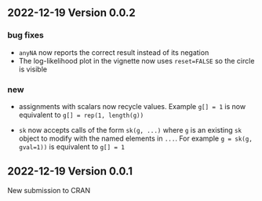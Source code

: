 ## 2022-12-19 Version 0.0.2

### bug fixes

* `anyNA` now reports the correct result instead of its negation
* The log-likelihood plot in the vignette now uses `reset=FALSE` so the circle is visible

### new

* assignments with scalars now recycle values. Example `g[] = 1` is now equivalent to `g[] = rep(1, length(g))`

* `sk` now accepts calls of the form `sk(g, ...)` where `g` is an existing `sk` object to modify with the named elements in `...`. For example `g = sk(g, gval=1))` is equivalent to `g[] = 1`

## 2022-12-19 Version 0.0.1

New submission to CRAN
